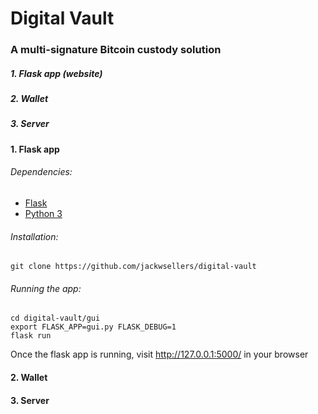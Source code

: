 # Digital Vault
### A multi-signature Bitcoin custody solution
##### 1. Flask app (website)
##### 2. Wallet
##### 3. Server
#### 1. Flask app
###### Dependencies:
- [Flask](http://flask.pocoo.org/)
- [Python 3](https://www.python.org/)
###### Installation:
```
git clone https://github.com/jackwsellers/digital-vault
```
###### Running the app:
```
cd digital-vault/gui
export FLASK_APP=gui.py FLASK_DEBUG=1
flask run
```
Once the flask app is running, visit http://127.0.0.1:5000/ in your browser

#### 2. Wallet
#### 3. Server
